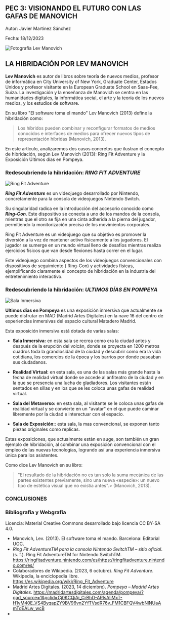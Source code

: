 ## PEC 3: VISIONANDO EL FUTURO CON LAS GAFAS DE MANOVICH

Autor: Javier Martínez Sánchez

Fecha: 18/12/2023

![Fotografía Lev Manovich](https://upload.wikimedia.org/wikipedia/commons/thumb/9/93/Lev_Manovich_%E2%80%94_How_to_analyze_culture_using_social_networks.jpg/1200px-Lev_Manovich_%E2%80%94_How_to_analyze_culture_using_social_networks.jpg)
	
## **LA HIBRIDACIÓN POR LEV MANOVICH**

**Lev Manovich** es autor de libros sobre teoría de nuevos medios, profesor de informática en City University of New York, Graduate Center, Estados Unidos y profesor visitante en la European Graduate School en Saas-Fee, Suiza. La investigación y la enseñanza de Manovich se centra en las humanidades digitales, la informática social, el arte y la teoría de los nuevos medios, y los estudios de software.​

En su libro "El software toma el mando" Lev Manovich (2013) define la hibridación como: 

>Los híbridos pueden combinar y reconfigurar formatos de medios conocidos e interfaces de medios para ofrecer nuevos tipos de representación híbridas (Manovich, 2013).

En este artículo, analizaremos dos casos concretos que ilustran el concepto de hibridación, según Lev Manovich (2013): Ring Fit Adventure y la Exposición Últimos días en Pompeya.

### Redescubriendo la hibridación: ***RING FIT ADVENTURE***

![Ring Fit Adventure](https://fs-prod-cdn.nintendo-europe.com/media/images/10_share_images/games_15/nintendo_switch_4/H2x1_NSwitch_RingFitAdventure_Teasers_image1600w.jpg)

***Ring Fit Adventure*** es un videojuego desarrollado por Nintendo, concretamente para la consola de videojuegos Nintendo Switch.

Su singularidad radica en la introducción del accesorio conocido como ***Ring-Con***. Este dispositivo se conecta a uno de los mandos de la consola, mientras que el otro se fija en una cinta adherida a la pierna del jugador, permitiendo la monitorización precisa de los movimientos corporales.

Ring Fit Adventure es un videojuego que su objetivo es promover  la diversión a la vez de mantener activo físicamente a los jugadores. El jugador se sumerge en un mundo virtual lleno de desafíos mientras realiza ejercicios físicos que van desde flexiones hasta correr en el lugar.

Este videojuego combina aspectos de los videojuegos convencionales con dispositivos de seguimiento ( Ring-Con) y actividades físicas, ejemplificando claramente el concepto de hibridación en la industria del entretenimiento interactivo.

### Redescubriendo la hibridación: ***ULTIMOS DÍAS EN POMPEYA***

![Sala Inmersiva](https://e00-elmundo.uecdn.es/assets/multimedia/imagenes/2023/09/06/16940275772564.jpg)

**Ultimos días en Pompeya** es una exposición inmersiva que actualmente se puede disfrutar en MAD (Madrid Artes Digitales) en la nave 16 del centro de experiencias inmersivas del espacio cultural Matadero Madrid.

Esta exposición inmersiva está dotada de varias salas:

- **Sala Inmersiva:** en esta sala se recrea como era la ciudad antes y después de la erupción del volcán, donde se proyecta en 1200 metros cuadros toda la grandiosidad de la ciudad y descubrir como era la vida cotidiana, los comercios de la época y los barrios por donde paseaban sus ciudadanos.

- **Realidad Virtual:** en esta sala, es una de las salas más grande hasta la fecha de realidad virtual donde se accede al anfiteatro de la ciudad y en la que se presencia una lucha de gladiadores. Los visitantes están sentados en sillas y en los que se les coloca unas gafas de realidad virtual.

- **Sala del Metaverso:** en esta sala, al visitante se le coloca unas gafas de realidad virtual y se convierte en un "avatar" en el que puede caminar libremente por la ciudad e interectuar con el espacio.  

- **Sala de Exposición:**: esta sala, la mas convencional, se exponen tanto piezas originales como replicas.

Estas exposiciones, que actualmente están en auge, son también un gran ejemplo de hibridación, al combinar una exposición convencional con el empleo de las nuevas tecnologías, logrando así una experiencia inmersiva única para los asistentes.

Como dice Lev Manovich en su libro:

>"El resultado de la hibridación no es tan solo la suma mecánica de las partes existentes previamente, sino una nueva «especie»: un nuevo tipo de estética visual que no existía antes".> (Manovich, 2013).

### CONCLUSIONES








### Bibliografia y Webgrafia

Licencia: Material Creative Commons desarrollado bajo licencia CC BY-SA 4.0.

-   Manovich, Lev. (2013). El software toma el mando. Barcelona: Editorial UOC.
- _Ring Fit AdventureTM para la consola Nintendo SwitchTM – sitio oficial_. (s. f.). Ring Fit AdventureTM for Nintendo SwitchTM. https://ringfitadventure.nintendo.com/es/https://ringfitadventure.nintendo.com/es/
- Colaboradores de Wikipedia. (2023, 6 octubre). _Ring Fit Adventure_. Wikipedia, la enciclopedia libre. https://es.wikipedia.org/wiki/Ring_Fit_Adventure
- Madrid Artes Digitales. (2023, 14 diciembre). _Pompeya – Madrid Artes Digitales_. https://madridartesdigitales.com/agenda/pompeya/?gad_source=1&gclid=Cj0KCQiAj_CrBhD-ARIsAIiMxT-H1vM40E_VS4ByqapZY9BV96vn2YfTVsdR76v_FM1CBFQV4wbNlNUaAmTdEALw_wcB
- 
